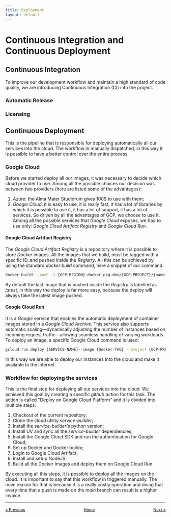 ```yaml
---
title: Deployment
layout: default
---
```

# Continuous Integration and Continuous Deployment

## Continuous Integration

To improve our development workflow and maintain a high standard of code quality, we are introducing Continuous Integration (CI) into the project.

### Automatic Release

### Licensing


## Continuous Deployment

This is the pipeline that is responsible for deploying automatically all our services into the cloud. The workflow in manually dispatched, in this way it is possible to have a better control over the entire process.

### Google Cloud

Before we started deploy all our images, it was necessary to decide which cloud provider to use. Among all the possible choices our decision was between two providers (here are listed some of the advantages):
1. *Azure*: the Alma Mater Studiorum gives 100$ to use with them;
2. *Google Cloud*: it is easy to use, it is really fast, it has a lot of libraries by which it is possible to use it, it has a lot of support, it has a lot of services.
So driven by all the advantages of GCP, we choose to use it. Among all the possible services that *Google Cloud* exposes, we had to use only: *Google Cloud Artifact Registry* and *Google Cloud Run*.

#### Google Cloud Artifact Registry

The *Google Cloud Artifact Registry* is a repository where it is possible to store *Docker* images. All the images that we build, must be tagged with a specific ID, and pushed inside the *Registry*. All this can be achieved by using the standard *docker build* command, here a snippet of our command: 

```bash
docker build --push -t {GCP-REGION}-docker.pkg.dev/{GCP-PROJECT}/{name-of-repository}/{tag-of-the-image} .
```

By default the last image that is pushed inside the *Registry* is labelled as *latest*, in this way the deploy is far more easy, because the deploy will always take the latest image pushed.

#### Google Cloud Run

It is a *Google* service that enables the automatic deployment of container images stored in a *Google Cloud Archive*. This service also supports automatic scaling—dynamically adjusting the number of instances based on incoming request traffic—allowing seamless handling of varying workloads. To deploy an image, a specific Google Cloud command is used:

```bash
gcloud run deploy {SERVICE-NAME}--image {Docker-TAG} --project {GCP-PROJECT} --region {GCP-REGION} --port {PORT}
```

In this way we are able to deploy our instances into the cloud and make it available to the internet.

### Workflow for deploying the services

This is the final step for deploying all our services into the cloud. We achieved this goal by creating a specific *github action* for this task. The action is called "Deploy on Google Cloud Platform" and it is divided into multiple steps:
1. Checkout of the current repository;
2. Clone the cloud utility *service-builder*;
3. Install the *service-builder's* python version;
4. Install UV and sync all the *service-builder* dependencies;
5. Install the Google Cloud SDK and run the authentication for Google Cloud;
6. Set up Docker and Docker buildx;
7. Login to Google Cloud Artifact;
8. Install and setup NodeJS;
9. Build all the Docker Images and deploy them on Google Cloud Run.

By executing all this steps, it is possible to deploy all the images on the cloud. It is important to say that this workflow in triggered manually. The main reason for that is because it is a really costly operation and doing that every time that a push is made on the *main* branch can result is a higher invoice.

---

<div style="display: flex; justify-content: space-between; align-items: center; font-size: 0.9em;">
  <a href="/er-climate-monitor/4-devops.html">&laquo; Previous</a>
  <a href="/er-climate-monitor/index.html" style="text-align: center;">Home</a>
  <a href="/er-climate-monitor/6-conclusions.html">Next &raquo;</a>
</div>

